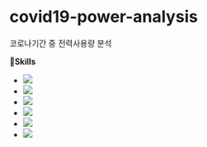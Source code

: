 # covid19-power-analysis
코로나기간 중 전력사용량 분석

📖**Skills**
- <img src="https://img.shields.io/badge/python-3776AB?style=for-the-badge&logo=python&logoColor=white">
- <img src="https://img.shields.io/badge/numpy-013243?style=for-the-badge&logo=numpy&logoColor=white">
- <img src="https://img.shields.io/badge/pandas-150458?style=for-the-badge&logo=pandas&logoColor=white">
- <img src="https://img.shields.io/badge/jupyter-F37626?style=for-the-badge&logo=jupyter&logoColor=white">
- <img src="https://img.shields.io/badge/mariadb-003545?style=for-the-badge&logo=mariadb&logoColor=white">
- <img src="https://img.shields.io/badge/visualstudio-5C2D91?style=for-the-badge&logo=visualstudio&logoColor=white">
